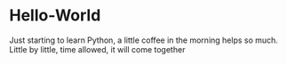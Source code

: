 # Hello-World
Just starting to learn Python, a little coffee in the morning helps so much.
Little by little, time allowed, it will come together
